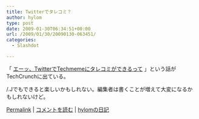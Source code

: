 ```yaml
---
title: Twitterでタレコミ？
author: hylom
type: post
date: 2009-01-30T06:34:51+00:00
url: /2009/01/30/20090130-063451/
categories:
  - Slashdot

---
```

「   [エーッ、TwitterでTechmemeにタレコミができるって][1] 」という話がTechCrunchに出ている。

/.Jでもできると楽しいかもしれない。編集者は書くことが増えて大変になるかもしれないけど。

  [Permalink][2] |   [コメントを読む][3] |   [hylomの日記][4]

 [1]: http://jp.techcrunch.com/archives/20090128uh-oh-now-you-can-suggest-stories-to-techmeme-via-twitter/
 [2]: http://slashdot.jp/~hylom/journal/465927
 [3]: http://slashdot.jp/~hylom/journal/465927#acomments
 [4]: http://slashdot.jp/~hylom/journal/